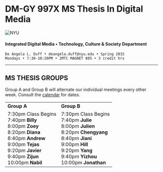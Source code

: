 # DM-GY 997X MS Thesis In Digital Media

![NYU](http://ws2.polishedsolid.com/de/nyu_soe_logo.png)
#### Integrated Digital Media • Technology, Culture & Society Department 

    De Angela L. Duff • deangela.duff@nyu.edu • Spring 2015 
    Mondays • 7:30-10:20PM • 2MTC MAGNET 805 • 3 credit hrs

---



## MS THESIS GROUPS

Group A and Group B will alternate our individual meetings every other week. Consult the <a href="dm997X_ms_thesis_calendar.md">calendar</a> for dates.
<table>
<tr>
    <td><strong>Group A</strong></td>
    <td><strong>Group B</strong></td>
</tr>
<tr>
    <td>
    7:30pm Class Begins</br>
    7:40pm <strong>Billy</strong></br>
    8:00pm <strong>Zoey</strong></br>
    8:20pm <strong>Diana</strong></br>
    8:40pm <strong>Andrew</strong></br>
    9:00pm <strong>Tejas</strong></br>
    9:20pm <strong>Javier</strong></br>
    9:40pm <strong>Zijun</strong></br>
    10:00pm <strong>Nabil</strong></br>
    </td>
    <td>7:30pm Class Begins</br>
    7:40pm <strong>Julie</strong></br>
    8:00pm <strong>Julien</strong></br>
    8:20pm <strong>Chengyang</strong></br>
    8:40pm <strong>Jiani</strong></br>
    9:00pm <strong>Hill</strong></br>
    9:20pm <strong>Yang</strong></br>
    9:40pm <strong>Yizhou</strong></br>
    10:00pm <strong>Jonathan</strong></br>
    </td>
</tr>
</table>








